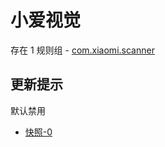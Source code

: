# 小爱视觉

存在 1 规则组 - [com.xiaomi.scanner](/src/apps/com.xiaomi.scanner.ts)

## 更新提示

默认禁用

- [快照-0](https://i.gkd.li/i/14332513)
